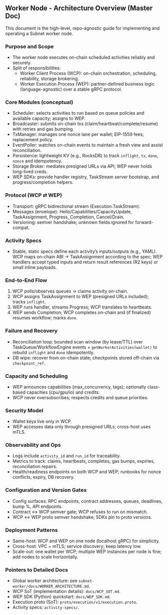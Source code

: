 ## Worker Node - Architecture Overview (Master Doc)

This document is the high-level, repo-agnostic guide for implementing and operating a Subnet worker node.

### Purpose and Scope
- The worker node executes on-chain scheduled activities reliably and securely.
- Split of responsibilities:
  - Worker Client Process (WCP): on-chain orchestration, scheduling, reliability, storage brokering.
  - Worker Execution Process (WEP): partner-defined business logic (language-agnostic) over a stable gRPC protocol.

### Core Modules (conceptual)
- Scheduler: selects activities to run based on queue policies and available capacity; assigns to WEP.
- Broadcaster: submits on-chain txs (claim/heartbeat/complete/resume) with retries and gas bumping.
- TxManager: manages one nonce lane per wallet; EIP-1559 fees; replacement policy.
- EventPoller: watches on-chain events to maintain a fresh view and assist reconciliation.
- Persistence: lightweight KV (e.g., RocksDB) to track `inflight`, `tx`, `done`, `nonce` and idempotency.
- Storage Broker: mediates presigned URLs via API; WEP never holds long-lived creds.
- WEP SDKs: provide handler registry, TaskStream server bootstrap, and progress/completion helpers.

### Protocol (WCP ⇄ WEP)
- Transport: gRPC bidirectional stream (Execution.TaskStream).
- Messages (envelope): Hello/Capabilities/CapacityUpdate, TaskAssignment, Progress, Completion, Cancel/Drain.
- Versioning: semver handshake; unknown fields ignored for forward-compat.

### Activity Specs
- Stable, static specs define each activity’s inputs/outputs (e.g., YAML). WCP maps on-chain ABI → TaskAssignment according to the spec; WEP handlers accept typed inputs and return result references (R2 keys) or small inline payloads.

### End-to-End Flow
1) WCP polls/observes queues → claims activity on-chain.
2) WCP assigns TaskAssignment to WEP (presigned URLs included); tracks `inflight`.
3) WEP runs handler, streams Progress; WCP translates to heartbeats.
4) WEP sends Completion; WCP completes on-chain and (if finalized) resumes workflow; marks `done`.

### Failure and Recovery
- Reconciliation loop: bounded scan window (by lease/TTL) over TaskQueue/WorkflowEngine events + `getWorkerActivities(wallet)` to rebuild `inflight` and `done` idempotently.
- DB wipe: recover from on-chain state; checkpoints stored off-chain via `checkpoint_ref`.

### Capacity and Scheduling
- WEP announces capabilities (max_concurrency, tags); optionally class-based capacities (cpu/gpu/io) and credits.
- WCP never oversubscribes; respects credits and queue priorities.

### Security Model
- Wallet keys live only in WCP.
- WEP accesses data only through presigned URLs; cross-host uses mTLS.

### Observability and Ops
- Logs include `activity_id` and `run_id` for traceability.
- Metrics to track: claims, heartbeats, completes, gas bumps, expiries, reconciliation repairs.
- Health/readiness endpoints on both WCP and WEP; runbooks for nonce conflicts, expiry, DB recovery.

### Configuration and Version Gates
- Config surfaces: RPC endpoints, contract addresses, queues, deadlines, bump %, API endpoints.
- Contract ↔ WCP semver gate; WCP refuses to run on mismatch.
- WCP ↔ WEP proto semver handshake; SDKs pin to proto versions.

### Deployment Patterns
- Same-host: WCP and WEP on one node (localhost gRPC) for simplicity.
- Cross-host: VPC + mTLS; service discovery; keep latency low.
- Scale-out: one wallet per WCP; multiple WEP instances per node is fine; add nodes to scale horizontally.

### Pointers to Detailed Docs
- Global worker architecture: see `subnet-worker/docs/WORKER_ARCHITECTURE.md`.
- WCP SoT (implementation details): `docs/WCP_SOT.md`.
- WEP SDK (Python) quickstart: `docs/WEP_SDK.md`.
- Execution proto (SoT): `proto/execution/v1/execution.proto`.
- Activity specs: `activity-specs/`.


